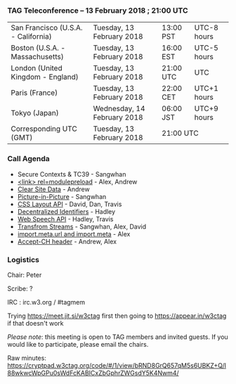 ### TAG Teleconference – 13 February 2018 ; 21:00 UTC

<table>
<tr><td> San Francisco (U.S.A. - California) <td> Tuesday, 13 February 2018 <td> 13:00 PST <td> UTC-8 hours
<tr><td> Boston (U.S.A. - Massachusetts) <td> Tuesday, 13 February 2018 <td> 16:00 EST <td> UTC-5 hours
<tr><td> London (United Kingdom - England) <td> Tuesday, 13 February 2018 <td> 21:00 UTC <td> UTC
<tr><td> Paris (France) <td> Tuesday, 13 February 2018 <td> 22:00 CET <td> UTC+1 hours
<tr><td> Tokyo (Japan) <td> Wednesday, 14 February 2018 <td> 06:00 JST <td> UTC+9 hours
<tr><td> Corresponding UTC (GMT) <td> Tuesday, 13 February 2018 <td colspan=2> 21:00 UTC
</table>


### Call Agenda

* Secure Contexts & TC39 - Sangwhan
* [&lt;link&gt; rel=modulepreload](https://github.com/w3ctag/design-reviews/issues/213) - Alex, Andrew
* [Clear Site Data](https://github.com/w3ctag/design-reviews/issues/213) - Andrew
* [Picture-in-Picture](https://github.com/w3ctag/design-reviews/issues/226) - Sangwhan
* [CSS Layout API](https://github.com/w3ctag/design-reviews/issues/224) - David, Dan, Travis
* [Decentralized Identifiers](https://github.com/w3ctag/design-reviews/issues/216) - Hadley
* [Web Speech API](https://github.com/w3ctag/design-reviews/issues/214) - Hadley, Travis
* [Transfrom Streams](https://github.com/w3ctag/design-reviews/issues/211) - Sangwhan, Alex, David
* [import.meta.url and import.meta](https://github.com/w3ctag/design-reviews/issues/208) - Alex
* [Accept-CH header](https://github.com/w3ctag/design-reviews/issues/206) - Andrew, Alex


### Logistics

Chair: Peter

Scribe: ?

IRC : irc.w3.org / #tagmem

Trying https://meet.jit.si/w3ctag first then going to  https://appear.in/w3ctag if that doesn't work

*Please note*: this meeting is open to TAG members and invited guests. If you would like to participate, please email the chairs.

Raw minutes: https://cryptpad.w3ctag.org/code/#/1/view/bRND8GrQ657qM5s6UBKZ+Q/l88wkwcWpGPu0sWdFcKABICxZbGphrZWGsdY5K4Nwm4/
